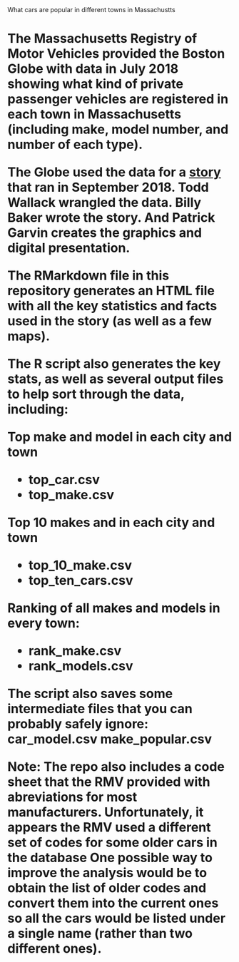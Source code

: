 </h1 align="center">What cars are popular in different towns in Massachustts<h1>



The Massachusetts Registry of Motor Vehicles provided the Boston Globe with data in July 2018 showing what kind of private passenger vehicles are registered in each town in Massachusetts
(including make, model number, and number of each type).

The Globe used the data for a <a href="http://apps.bostonglobe.com/metro/graphics/2018/09/cars-by-town/">story</a> that ran in September 2018.
Todd Wallack wrangled the data. Billy Baker wrote the story. And Patrick Garvin creates the graphics and digital presentation.

The RMarkdown file in this repository generates an HTML file with all the key statistics and facts used in the story (as well as a few maps).

The R script  also generates the key stats, as well as several output files to help sort through the data, including:

Top make and model in each city and town
* top_car.csv	
* top_make.csv	

Top 10 makes and in each city and town
* top_10_make.csv
* top_ten_cars.csv

Ranking of all makes and models in every town:
* rank_make.csv
* rank_models.csv

The script also saves some intermediate files that you can probably safely ignore:
car_model.csv
make_popular.csv

Note:  The repo also includes a code sheet that the RMV provided with abreviations for most manufacturers.
Unfortunately, it appears the RMV used a different set of codes for some older cars in the database
One possible way to improve the analysis would be to obtain the list of older codes and convert them into the current ones
so all the cars would be listed under a single name (rather than two different ones).



